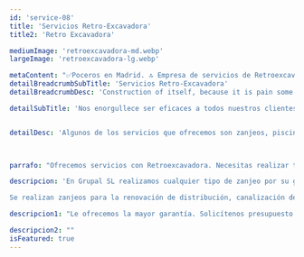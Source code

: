 ```yaml
---
id: 'service-08'
title: 'Servicios Retro-Excavadora'
title2: 'Retro Excavadora'

mediumImage: 'retroexcavadora-md.webp'
largeImage: 'retroexcavadora-lg.webp'

metaContent: "✅Poceros en Madrid. 🔝 Empresa de servicios de Retroexcavadora en Madrid 24 horas. 📢 Piscinas, zanjeos etc.... ☎️​ 695 126 600"
detailBreadcrumbSubTitle: 'Servicios Retro-Excavadora'
detailBreadcrumbDesc: 'Construction of itself, because it is pain some proper style design occur are pleasure'

detailSubTitle: 'Nos enorgullece ser eficaces a todos nuestros clientes residenciales, comerciales e industriales. Tenemos un servicio de retroexcavación completo y la maquinaria habla por sí misma.'


detailDesc: 'Algunos de los servicios que ofrecemos son zanjeos, piscinas, pistas de tenis, áridos, material reciclado, trabajos en hormigón y piedra con martillo rompedor. Trabajamos por toda la provincia de Madrid y alrededores.'  
  


parrafo: "Ofrecemos servicios con Retroexcavadora. Necesitas realizar trabajos de hoyos, fosos, piscinas o zanjas. ¡Llámanos!"

descripcion: 'En Grupal SL realizamos cualquier tipo de zanjeo por su gran abanico de implemento, que permiten realizar con total eficacia los trabajos con cualquier profundidad y anchura.

Se realizan zanjeos para la renovación de distribución, canalización de agua, desagües, drenajes, conducciones de gas, electricidad y comunicaciones.'

descripcion1: "Le ofrecemos la mayor garantía. Solicítenos presupuesto y contrate nuestros servicios. Le daremos toda la información que necesite. Será un placer atenderle."

descripcion2: ""
isFeatured: true
---
```

